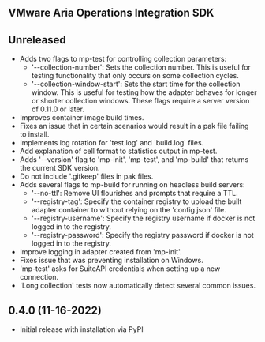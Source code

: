 VMware Aria Operations Integration SDK
--------------------------------------
## Unreleased
* Adds two flags to mp-test for controlling collection parameters:
  * '--collection-number': Sets the collection number. This is useful for testing functionality that only occurs on some collection cycles.
  * '--collection-window-start': Sets the start time for the collection window. This is useful for testing how the adapter behaves for longer or shorter collection windows.
  These flags require a server version of 0.11.0 or later.
* Improves container image build times.
* Fixes an issue that in certain scenarios would result in a pak file failing to install.
* Implements log rotation for 'test.log' and 'build.log' files.
* Add explanation of cell format to statistics output in mp-test.
* Adds '--version' flag to 'mp-init', 'mp-test', and 'mp-build' that returns the current SDK version.
* Do not include '.gitkeep' files in pak files.
* Adds several flags to mp-build for running on headless build servers:
  * '--no-ttl': Remove UI flourishes and prompts that require a TTL.
  * '--registry-tag': Specify the container registry to upload the built adapter container to without relying on the 'config.json' file.
  * '--registry-username': Specify the registry username if docker is not logged in to the registry.
  * '--registry-password': Specify the registry password if docker is not logged in to the registry.
* Improve logging in adapter created from 'mp-init'.
* Fixes issue that was preventing installation on Windows.
* 'mp-test' asks for SuiteAPI credentials when setting up a new connection.
* 'Long collection' tests now automatically detect several common issues.

## 0.4.0 (11-16-2022)
* Initial release with installation via PyPI
